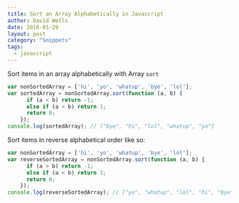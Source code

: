 ```yaml
---
title: Sort an Array Alphabetically in Javascript
author: David Wells
date: 2016-01-29
layout: post
category: "Snippets"
tags:
  - javascript
---
```


Sort items in an array alphabetically with Array `sort`

```js
var nonSortedArray = ['hi', 'yo', 'whatup', 'bye', 'lol'];
var sortedArray = nonSortedArray.sort(function (a, b) {
      if (a < b) return -1;
      else if (a > b) return 1;
      return 0;
    });
console.log(sortedArray); // ["bye", "hi", "lol", "whatup", "yo"]
```

Sort items in reverse alphabetical order like so:

```js
var nonSortedArray = ['hi', 'yo', 'whatup', 'bye', 'lol'];
var reverseSortedArray = nonSortedArray.sort(function (a, b) {
      if (a > b) return -1;
      else if (a < b) return 1;
      return 0;
    });
console.log(reverseSortedArray); // ["yo", "whatup", "lol", "hi", "bye"]
```

